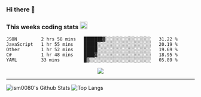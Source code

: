 ### Hi there 👋

<!--START_SECTION:giphy-->
<!--END_SECTION:giphy-->

### This weeks coding stats <img src="https://media1.giphy.com/media/LmNwrBhejkK9EFP504/giphy.gif?cid=ecf05e4723nsktnyyj53u162g7cy5rjqfg6gz06kxdg5y55g&rid=giphy.gif" width="20" height="20" />
<!--START_SECTION:waka-->
```text
JSON         2 hrs 58 mins   ███████▓░░░░░░░░░░░░░░░░░   31.22 % 
JavaScript   1 hr 55 mins    █████░░░░░░░░░░░░░░░░░░░░   20.19 % 
Other        1 hr 52 mins    █████░░░░░░░░░░░░░░░░░░░░   19.69 % 
C#           1 hr 48 mins    ████▓░░░░░░░░░░░░░░░░░░░░   18.95 % 
YAML         33 mins         █▒░░░░░░░░░░░░░░░░░░░░░░░   05.89 % 
```
<!--END_SECTION:waka-->

<!--START_SECTION:comicstrip-->
<p align="center">
 <a href="https://xkcd.com/">
 <img src="https://imgs.xkcd.com/comics/immune_response.png" />
</a>
</p>
<!--END_SECTION:comicstrip-->

---

![ism0080's Github Stats](https://github-readme-stats.vercel.app/api?username=ism0080&show_icons=true%hide_border=true&hide=issues)
![Top Langs](https://github-readme-stats.vercel.app/api/top-langs/?username=ism0080&layout=compact)

<!--
**ism0080/ism0080** is a ✨ _special_ ✨ repository because its `README.md` (this file) appears on your GitHub profile.

Here are some ideas to get you started:

- 🔭 I’m currently working on ...
- 🌱 I’m currently learning ...
- 👯 I’m looking to collaborate on ...
- 🤔 I’m looking for help with ...
- 💬 Ask me about ...
- 📫 How to reach me: ...
- 😄 Pronouns: ...
- ⚡ Fun fact: ...
-->
